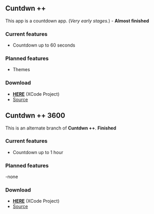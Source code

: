 ## Cuntdwn ++

This app is a countdown app. (_Very early stages._) - **Almost finished**

### Current features

- Countdown up to 60 seconds

### Planned features

- Themes

### Download

- [**HERE**](https://github.com/Samplasion/Countdown-app/releases/tag/0.1.0) (XCode Project)
- [Source](https://github.com/Samplasion/Countdown-app)



## Cuntdwn ++ 3600

This is an alternate branch of **Cuntdwn ++**. **Finished**

### Current features

- Countdown up to 1 hour

### Planned features

-none

### Download

- [**HERE**](https://github.com/Samplasion/Countdown-app/releases/tag/0.1.0-plus) (XCode Project)
- [Source](https://github.com/Samplasion/Countdown-app)

